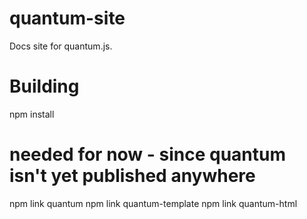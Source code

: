 # quantum-site

Docs site for quantum.js.

# Building

npm install

# needed for now - since quantum isn't yet published anywhere
npm link quantum
npm link quantum-template
npm link quantum-html